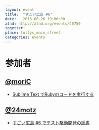 ```yaml
---
layout: event
title:  "すごい広島 #6"
date:   2013-06-26 19:00:00
atnd: http://atnd.org/events/40750
togetter:
place: tullys_main_street
categories: events
---
```


# 参加者

## [@moriC](https://twitter.com/CentBoss)

* [Sublime Text でRubyのコードを実行する](http://blog.mori-theta.net/?p=172)

## [@24motz](https://twitter.com/24motz)

* [すごい広島 #6 でテスト駆動開発の読書](http://d.nishimotz.com/archives/1530)
